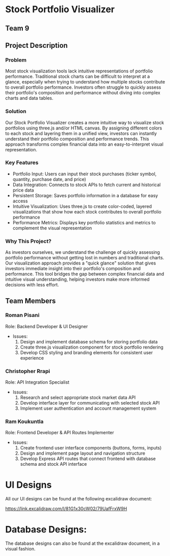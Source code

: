 # Stock Portfolio Visualizer

## Team 9

## Project Description

### Problem
Most stock visualization tools lack intuitive representations of portfolio performance. Traditional stock charts can be difficult to interpret at a glance, especially when trying to understand how multiple stocks contribute to overall portfolio performance. Investors often struggle to quickly assess their portfolio's composition and performance without diving into complex charts and data tables.

### Solution
Our Stock Portfolio Visualizer creates a more intuitive way to visualize stock portfolios using three.js and/or HTML canvas. By assigning different colors to each stock and layering them in a unified view, investors can instantly understand their portfolio composition and performance trends. This approach transforms complex financial data into an easy-to-interpret visual representation.

### Key Features
- Portfolio Input: Users can input their stock purchases (ticker symbol, quantity, purchase date, and price)
- Data Integration: Connects to stock APIs to fetch current and historical price data
- Persistent Storage: Saves portfolio information in a database for easy access
- Intuitive Visualization: Uses three.js to create color-coded, layered visualizations that show how each stock contributes to overall portfolio performance
- Performance Metrics: Displays key portfolio statistics and metrics to complement the visual representation

### Why This Project?
As investors ourselves, we understand the challenge of quickly assessing portfolio performance without getting lost in numbers and traditional charts. Our visualization approach provides a "quick glance" solution that gives investors immediate insight into their portfolio's composition and performance. This tool bridges the gap between complex financial data and intuitive visual understanding, helping investors make more informed decisions with less effort.

## Team Members

### Roman Pisani
Role: Backend Developer & UI Designer
- Issues:
  1. Design and implement database schema for storing portfolio data
  2. Create three.js visualization component for stock portfolio rendering
  3. Develop CSS styling and branding elements for consistent user experience

### Christopher Rrapi
Role: API Integration Specialist
- Issues:
  1. Research and select appropriate stock market data API
  2. Develop interface layer for communicating with selected stock API
  3. Implement user authentication and account management system

### Ram Koukuntla
Role: Frontend Developer & API Routes Implementer
- Issues:
  1. Create frontend user interface components (buttons, forms, inputs)
  2. Design and implement page layout and navigation structure
  3. Develop Express API routes that connect frontend with database schema and stock API interface

# UI Designs

All our UI designs can be found at the following excalidraw document:

https://link.excalidraw.com/l/81G1x30cW02/79UafFrxW9H

# Database Designs:

The database designs can also be found at the excalidraw document, in a visual fashion.
